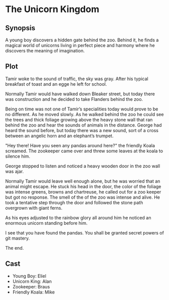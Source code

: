 # The Unicorn Kingdom

## Synopsis

A young boy discovers a hidden gate behind the zoo.
Behind it, he finds a magical world of unicorns living in perfect piece and harmony where he discovers the meaning of imagination.

## Plot

Tamir woke to the sound of traffic, the sky was gray.
After his typical breakfast of toast and an egge he left for school.

Normally Tamir would have walked down Bleaker street, but today there was construction and he decided to take Flanders behind the zoo.

Being on time was not one of Tamir’s specialities today would prove to be no different.
As he moved slowly.
As he walked behind the zoo he could see the trees and thick foliage growing above the heavy stone wall that ran behind the zoo and hear the sounds of animals in the distance.
George had heard the sound before, but today there was a new sound, sort of a cross between an angelic horn and an elephant’s trumpet.

"Hey there! Have you seen any pandas around here?" the friendly Koala screamed.
The zookeeper came over and threw some leaves at the koala to silence him.

George stopped to listen and noticed a heavy wooden door in the zoo wall was ajar.

Normally Tamir would leave well enough alone, but he was worried that an animal might escape.
He stuck his head in the door, the color of the foliage was intense greens, browns and chartreuse, he called out for a zoo keeper but got no response.
The smell of the of the zoo was intense and alive.
He took a tentative step through the door and followed the stone path overgrown with giant ferns.

As his eyes adjusted to the rainbow glory all around him he noticed an enormous unicorn standing before him. 

I see that you have found the pandas. You shall be granted secret powers of git mastery.

The end.

## Cast

* Young Boy: Eliel
* Unicorn King: Alan
* Zookeeper: Braus
* Friendly Koala: Mike
